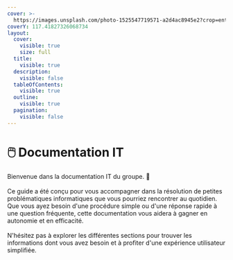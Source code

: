 ```yaml
---
cover: >-
  https://images.unsplash.com/photo-1525547719571-a2d4ac8945e2?crop=entropy&cs=srgb&fm=jpg&ixid=M3wxOTcwMjR8MHwxfHNlYXJjaHw3fHxjb21wdXRlcnxlbnwwfHx8fDE3MjMxOTA3MzR8MA&ixlib=rb-4.0.3&q=85
coverY: 117.41827326068734
layout:
  cover:
    visible: true
    size: full
  title:
    visible: true
  description:
    visible: false
  tableOfContents:
    visible: true
  outline:
    visible: true
  pagination:
    visible: false
---
```


# 🖱️ Documentation IT

Bienvenue dans la documentation IT du groupe. 🚛\
\
Ce guide a été conçu pour vous accompagner dans la résolution de petites problématiques informatiques que vous pourriez rencontrer au quotidien. Que vous ayez besoin d'une procédure simple ou d'une réponse rapide à une question fréquente, cette documentation vous aidera à gagner en autonomie et en efficacité. \
\
N'hésitez pas à explorer les différentes sections pour trouver les informations dont vous avez besoin et à profiter d'une expérience utilisateur simplifiée.
